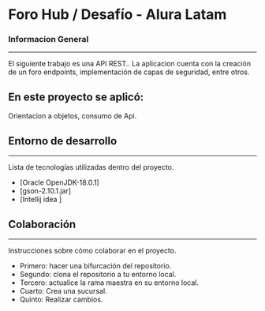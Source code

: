 
# Foro Hub / Desafío - Alura Latam


### Informacion General
***
El siguiente trabajo es una API REST..
La aplicacion cuenta con la creación de un foro endpoints, implementación de capas de seguridad, entre otros.


## En este proyecto se aplicó:

Orientacion a objetos, consumo de Api.

## Entorno de desarrollo
***
Lista de tecnologías utilizadas dentro del proyecto.

* [Oracle OpenJDK-18.0.1]  
* [gson-2.10.1.jar] 
* [Intellij idea ]

## Colaboración
***
Instrucciones sobre cómo colaborar en el proyecto.

* Primero: hacer una bifurcación del repositorio.
* Segundo: clona el repositorio a tu entorno local.
* Tercero: actualice la rama maestra en su entorno local.
* Cuarto: Crea una sucursal.
* Quinto: Realizar cambios.

